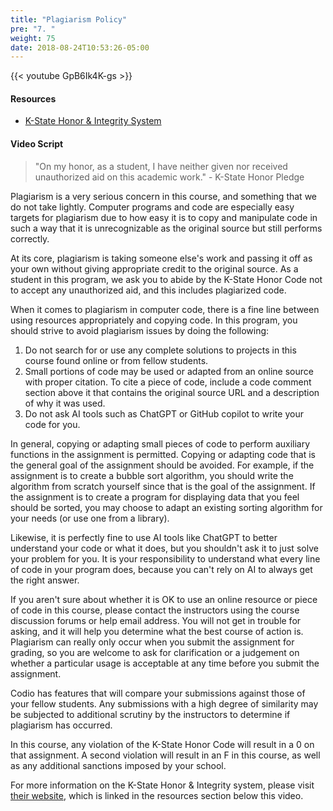 ```yaml
---
title: "Plagiarism Policy"
pre: "7. "
weight: 75
date: 2018-08-24T10:53:26-05:00
---
```


{{< youtube GpB6Ik4K-gs >}}

#### Resources

* [K-State Honor & Integrity System](https://www.k-state.edu/honor/)

#### Video Script

> "On my honor, as a student, I have neither given nor received unauthorized aid on this academic work." - K-State Honor Pledge

Plagiarism is a very serious concern in this course, and something that we do not take lightly. Computer programs and code are especially easy targets for plagiarism due to how easy it is to copy and manipulate code in such a way that it is unrecognizable as the original source but still performs correctly.

At its core, plagiarism is taking someone else's work and passing it off as your own without giving appropriate credit to the original source. As a student in this program, we ask you to abide by the K-State Honor Code not to accept any unauthorized aid, and this includes plagiarized code.

When it comes to plagiarism in computer code, there is a fine line between using resources appropriately and copying code. In this program, you should strive to avoid plagiarism issues by doing the following:

1. Do not search for or use any complete solutions to projects in this course found online or from fellow students.
1. Small portions of code may be used or adapted from an online source with proper citation. To cite a piece of code, include a code comment section above it that contains the original source URL and a description of why it was used.
1. Do not ask AI tools such as ChatGPT or GitHub copilot to write your code for you.

In general, copying or adapting small pieces of code to perform auxiliary functions in the assignment is permitted. Copying or adapting code that is the general goal of the assignment should be avoided. For example, if the assignment is to create a bubble sort algorithm, you should write the algorithm from scratch yourself since that is the goal of the assignment. If the assignment is to create a program for displaying data that you feel should be sorted, you may choose to adapt an existing sorting algorithm for your needs (or use one from a library).

Likewise, it is perfectly fine to use AI tools like ChatGPT to better understand your code or what it does, but you shouldn't ask it to just solve your problem for you. It is your responsibility to understand what every line of code in your program does, because you can't rely on AI to always get the right answer.

If you aren't sure about whether it is OK to use an online resource or piece of code in this course, please contact the instructors using the course discussion forums or help email address. You will not get in trouble for asking, and it will help you determine what the best course of action is. Plagiarism can really only occur when you submit the assignment for grading, so you are welcome to ask for clarification or a judgement on whether a particular usage is acceptable at any time before you submit the assignment.

Codio has features that will compare your submissions against those of your fellow students. Any submissions with a high degree of similarity may be subjected to additional scrutiny by the instructors to determine if plagiarism has occurred.

In this course, any violation of the K-State Honor Code will result in a 0 on that assignment. A second violation will result in an F in this course, as well as any additional sanctions imposed by your school.

For more information on the K-State Honor & Integrity system, please visit [their website](https://www.k-state.edu/honor/), which is linked in the resources section below this video.
